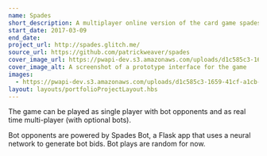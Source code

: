 ```yaml
---
name: Spades
short_description: A multiplayer online version of the card game spades with bot players.
start_date: 2017-03-09
end_date: 
project_url: http://spades.glitch.me/
source_url: https://github.com/patrickweaver/spades
cover_image_url: https://pwapi-dev.s3.amazonaws.com/uploads/d1c585c3-1659-41cf-a1cb-3b12cde8ae09
cover_image_alt: A screenshot of a prototype interface for the game
images:
  - https://pwapi-dev.s3.amazonaws.com/uploads/d1c585c3-1659-41cf-a1cb-3b12cde8ae09
layout: layouts/portfolioProjectLayout.hbs
---
```


The game can be played as single player with bot opponents and as real time multi-player (with optional bots).

Bot opponents are powered by Spades Bot, a Flask app that uses a neural network to generate bot bids. Bot plays are random for now.
